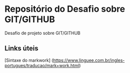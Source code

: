 # Repositório do Desafio sobre GIT/GITHUB
Desafio de projeto sobre GIT/GITHUB 
## Links úteis
[Sintaxe do markwork] (https://www.linguee.com.br/ingles-portugues/traducao/mark+work.html)
